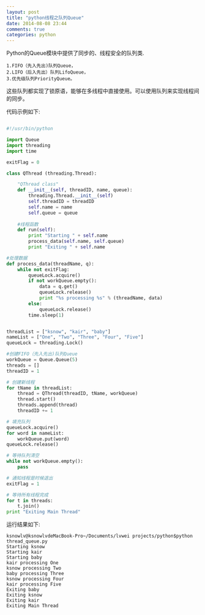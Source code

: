 ```yaml
---
layout: post
title: "python线程之队列Queue"
date: 2014-08-08 23:44
comments: true
categories: python
---
```

Python的Queue模块中提供了同步的、线程安全的队列类.

<!--more-->

    1.FIFO（先入先出)队列Queue，
    2.LIFO（后入先出）队列LifoQueue，
    3.优先级队列PriorityQueue。

这些队列都实现了锁原语，能够在多线程中直接使用。可以使用队列来实现线程间的同步。

代码示例如下:

``` python

#!/usr/bin/python

import Queue
import threading
import time

exitFlag = 0

class QThread (threading.Thread):

    "QThread class"
    def __init__(self, threadID, name, queue):
        threading.Thread.__init__(self)
        self.threadID = threadID
        self.name = name
        self.queue = queue
    
    #线程函数
    def run(self):
        print "Starting " + self.name
        process_data(self.name, self.queue)
        print "Exiting " + self.name

#处理数据
def process_data(threadName, q):
    while not exitFlag:
        queueLock.acquire()
        if not workQueue.empty():
            data = q.get()
            queueLock.release()
            print "%s processing %s" % (threadName, data)
        else:
            queueLock.release()
        time.sleep(1)


threadList = ["ksnow", "kair", "baby"]
nameList = ["One", "Two", "Three", "Four", "Five"]
queueLock = threading.Lock()

#创建FIFO（先入先出)队列Queue
workQueue = Queue.Queue(5)
threads = []
threadID = 1

# 创建新线程
for tName in threadList:
    thread = QThread(threadID, tName, workQueue)
    thread.start()
    threads.append(thread)
    threadID += 1

# 填充队列
queueLock.acquire()
for word in nameList:
    workQueue.put(word)
queueLock.release()

# 等待队列清空
while not workQueue.empty():
    pass

# 通知线程是时候退出
exitFlag = 1

# 等待所有线程完成
for t in threads:
    t.join()
print "Exiting Main Thread"

```

运行结果如下:

    ksnowlv@ksnowlvdeMacBook-Pro~/Documents/lvwei projects/python$python thread_queue.py
    Starting ksnow
    Starting kair
    Starting baby
    kair processing One
    ksnow processing Two
    baby processing Three
    ksnow processing Four
    kair processing Five
    Exiting baby
    Exiting ksnow
    Exiting kair
    Exiting Main Thread


